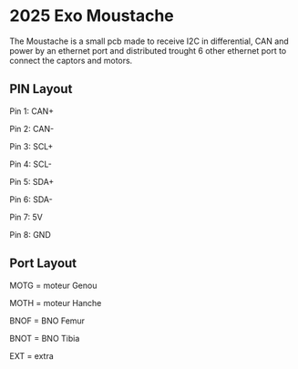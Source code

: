 # 2025 Exo Moustache 
The Moustache is a small pcb made to receive I2C in differential, CAN and power by an ethernet port and distributed trought 6 other ethernet port to connect the captors and motors.
## PIN Layout
Pin 1: CAN+

Pin 2: CAN-

Pin 3: SCL+

Pin 4: SCL-

Pin 5: SDA+

Pin 6: SDA-

Pin 7: 5V

Pin 8: GND
## Port Layout
MOTG = moteur Genou

MOTH = moteur Hanche

BNOF = BNO Femur

BNOT = BNO Tibia

EXT = extra

